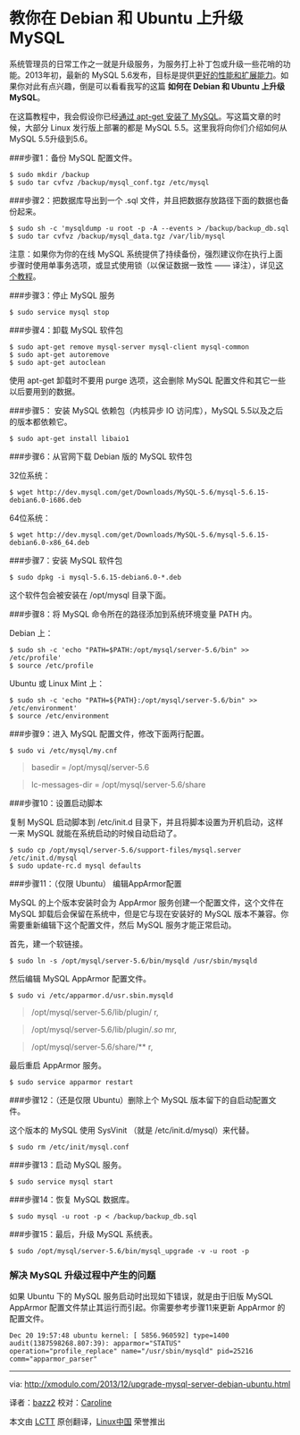 教你在 Debian 和 Ubuntu 上升级 MySQL
================================================================================
系统管理员的日常工作之一就是升级服务，为服务打上补丁包或升级一些花哨的功能。2013年初，最新的 MySQL 5.6发布，目标是提供[更好的性能和扩展能力][1]。如果你对此有点兴趣，倒是可以看看我写的这篇 **如何在 Debian 和 Ubuntu 上升级 MySQL**。

在这篇教程中，我会假设你已经[通过 apt-get 安装了 MySQL][2]。写这篇文章的时候，大部分 Linux 发行版上部署的都是 MySQL 5.5。这里我将向你们介绍如何从 MySQL 5.5升级到5.6。

###步骤1：备份 MySQL 配置文件。

    $ sudo mkdir /backup
    $ sudo tar cvfvz /backup/mysql_conf.tgz /etc/mysql

###步骤2：把数据库导出到一个 .sql 文件，并且把数据存放路径下面的数据也备份起来。

    $ sudo sh -c 'mysqldump -u root -p -A --events > /backup/backup_db.sql
    $ sudo tar cvfvz /backup/mysql_data.tgz /var/lib/mysql

注意：如果你为你的在线 MySQL 系统提供了持续备份，强烈建议你在执行上面步骤时使用单事务选项，或显式使用锁（以保证数据一致性 —— 译注），详见[这个教程][3]。

###步骤3：停止 MySQL 服务

    $ sudo service mysql stop

###步骤4：卸载 MySQL 软件包

    $ sudo apt-get remove mysql-server mysql-client mysql-common
    $ sudo apt-get autoremove
    $ sudo apt-get autoclean

使用 apt-get 卸载时不要用 purge 选项，这会删除 MySQL 配置文件和其它一些以后要用到的数据。

###步骤5： 安装 MySQL 依赖包（内核异步 IO 访问库），MySQL 5.5以及之后的版本都依赖它。 

    $ sudo apt-get install libaio1

###步骤6：从官网下载 Debian 版的 MySQL 软件包

32位系统：

    $ wget http://dev.mysql.com/get/Downloads/MySQL-5.6/mysql-5.6.15-debian6.0-i686.deb

64位系统：

    $ wget http://dev.mysql.com/get/Downloads/MySQL-5.6/mysql-5.6.15-debian6.0-x86_64.deb

###步骤7：安装 MySQL 软件包

    $ sudo dpkg -i mysql-5.6.15-debian6.0-*.deb

这个软件包会被安装在 /opt/mysql 目录下面。

###步骤8：将 MySQL 命令所在的路径添加到系统环境变量 PATH 内。

Debian 上：

    $ sudo sh -c 'echo "PATH=$PATH:/opt/mysql/server-5.6/bin" >> /etc/profile'
    $ source /etc/profile

Ubuntu 或 Linux Mint 上：

    $ sudo sh -c 'echo "PATH=${PATH}:/opt/mysql/server-5.6/bin" >> /etc/environment'
    $ source /etc/environment

###步骤9：进入 MySQL 配置文件，修改下面两行配置。

    $ sudo vi /etc/mysql/my.cnf

> basedir = /opt/mysql/server-5.6

> lc-messages-dir = /opt/mysql/server-5.6/share

###步骤10：设置启动脚本

复制 MySQL 启动脚本到 /etc/init.d 目录下，并且将脚本设置为开机启动，这样一来 MySQL 就能在系统启动的时候自动启动了。

    $ sudo cp /opt/mysql/server-5.6/support-files/mysql.server /etc/init.d/mysql
    $ sudo update-rc.d mysql defaults

###步骤11：（仅限 Ubuntu） 编辑AppArmor配置

MySQL 的上个版本安装时会为 AppArmor 服务创建一个配置文件，这个文件在 MySQL 卸载后会保留在系统中，但是它与现在安装好的 MySQL 版本不兼容。你需要重新编辑下这个配置文件，然后 MySQL 服务才能正常启动。

首先，建一个软链接。

    $ sudo ln -s /opt/mysql/server-5.6/bin/mysqld /usr/sbin/mysqld

然后编辑 MySQL AppArmor 配置文件。

    $ sudo vi /etc/apparmor.d/usr.sbin.mysqld

>   /opt/mysql/server-5.6/lib/plugin/ r,

>   /opt/mysql/server-5.6/lib/plugin/*.so* mr,

>   /opt/mysql/server-5.6/share/** r,

最后重启 AppArmor 服务。

    $ sudo service apparmor restart

###步骤12：（还是仅限 Ubuntu）删除上个 MySQL 版本留下的自启动配置文件。

这个版本的 MySQL 使用 SysVinit （就是 /etc/init.d/mysql）来代替。

    $ sudo rm /etc/init/mysql.conf

###步骤13：启动 MySQL 服务。

    $ sudo service mysql start

###步骤14：恢复 MySQL 数据库。

    $ sudo mysql -u root -p < /backup/backup_db.sql

###步骤15：最后，升级 MySQL 系统表。

    $ sudo /opt/mysql/server-5.6/bin/mysql_upgrade -v -u root -p

### 解决 MySQL 升级过程中产生的问题 ###

如果 Ubuntu 下的 MySQL 服务启动时出现如下错误，就是由于旧版 MySQL AppArmor 配置文件禁止其运行而引起。你需要参考步骤11来更新 AppArmor 的配置文件。

    Dec 20 19:57:48 ubuntu kernel: [ 5856.960592] type=1400 audit(1387598268.807:39): apparmor="STATUS" operation="profile_replace" name="/usr/sbin/mysqld" pid=25216 comm="apparmor_parser"

--------------------------------------------------------------------------------

via: http://xmodulo.com/2013/12/upgrade-mysql-server-debian-ubuntu.html

译者：[bazz2](https://github.com/bazz2) 校对：[Caroline](https://github.com/carolinewuyan)

本文由 [LCTT](https://github.com/LCTT/TranslateProject) 原创翻译，[Linux中国](http://linux.cn/) 荣誉推出

[1]:http://dev.mysql.com/tech-resources/articles/whats-new-in-mysql-5.6.html
[2]:http://xmodulo.com/2013/06/how-to-install-mysql-server-and-client-on-linux.html
[3]:http://xmodulo.com/2012/10/how-to-backup-mysql-server.html
